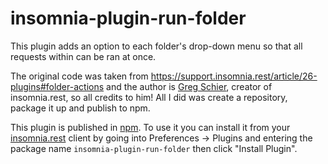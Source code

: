 # insomnia-plugin-run-folder
This plugin adds an option to each folder's drop-down menu so that all requests within can be ran at once.

The original code was taken from https://support.insomnia.rest/article/26-plugins#folder-actions and the author is [Greg Schier](https://github.com/gschier), creator of insomnia.rest, so all credits to him! All I did was create a repository, package it up and publish to npm.

This plugin is published in [npm](https://www.npmjs.com/package/insomna-plugin-run-folder). To use it you can install it from your [insomnia.rest](https://insomnia.rest/) client by going into Preferences -> Plugins and entering the package name ```insomnia-plugin-run-folder``` then click "Install Plugin".
